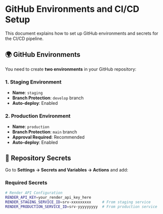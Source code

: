 # GitHub Environments and CI/CD Setup

This document explains how to set up GitHub environments and secrets for the CI/CD pipeline.

## 🌍 GitHub Environments

You need to create **two environments** in your GitHub repository:

### 1. Staging Environment
- **Name**: `staging`
- **Branch Protection**: `develop` branch
- **Auto-deploy**: Enabled

### 2. Production Environment  
- **Name**: `production`
- **Branch Protection**: `main` branch
- **Approval Required**: Recommended
- **Auto-deploy**: Enabled

## 🔐 Repository Secrets

Go to **Settings → Secrets and Variables → Actions** and add:

### Required Secrets

```bash
# Render API Configuration
RENDER_API_KEY=your_render_api_key_here
RENDER_STAGING_SERVICE_ID=srv-xxxxxxxxx     # From staging service
RENDER_PRODUCTION_SERVICE_ID=srv-yyyyyyyyy  # From production service

# Neon Database (for branching workflow)
NEON_API_KEY=your_neon_api_key
NEON_PROJECT_ID=muddy-band-82943019         # Your development project ID
```

### Environment Variables (per environment)

#### Staging Environment Variables
```bash
STAGING_API_URL=https://staging-avoqado-server.onrender.com
```

#### Production Environment Variables
```bash
PRODUCTION_API_URL=https://production-avoqado-server.onrender.com
```

## 🚀 Deployment Workflow

### Branch Strategy
```
develop → staging environment
main    → production environment
```

### Automatic Triggers
- **Pull Request**: Runs tests, creates PR preview comment
- **Push to develop**: Deploys to staging automatically  
- **Push to main**: Deploys to production automatically
- **Version bump**: Creates GitHub release automatically

### Manual Deployment
You can manually trigger deployments from GitHub Actions:
1. Go to **Actions** tab
2. Select **"Deploy to Render"** workflow
3. Click **"Run workflow"**
4. Choose environment (staging/production)

## 📋 Setup Checklist

### 1. Create GitHub Environments
- [ ] Create `staging` environment
- [ ] Create `production` environment
- [ ] Set branch protection rules

### 2. Add Repository Secrets
- [ ] `RENDER_API_KEY`
- [ ] `RENDER_STAGING_SERVICE_ID`
- [ ] `RENDER_PRODUCTION_SERVICE_ID`
- [ ] `NEON_API_KEY`
- [ ] `NEON_PROJECT_ID`

### 3. Add Environment Variables
- [ ] `STAGING_API_URL` in staging environment
- [ ] `PRODUCTION_API_URL` in production environment

### 4. Create Render Services
- [ ] Deploy staging server using `render.staging.yaml`
- [ ] Deploy production server using `render.yaml`
- [ ] Copy service IDs to GitHub secrets

### 5. Test Pipeline
- [ ] Create test PR to verify CI
- [ ] Push to develop to test staging deployment
- [ ] Push to main to test production deployment
- [ ] Bump version to test auto-release

## 🔍 How to Get Service IDs

### Render Service IDs
1. Go to your [Render Dashboard](https://dashboard.render.com)
2. Open your service
3. Copy the service ID from the URL: `srv-xxxxx`

### Render API Key
1. Go to [Account Settings](https://dashboard.render.com/user/settings)
2. Create new API key
3. Copy the key (starts with `rnd_`)

### Neon API Key
1. Go to [Neon Console](https://console.neon.tech)
2. Account Settings → API Keys
3. Create new API key

## 🏗️ Workflow Overview

### CI/CD Pipeline (`ci-cd.yml`)
- Runs on all PRs and pushes
- Includes: lint, test, build, typecheck
- Deploys staging/production based on branch
- Creates PR preview comments

### Deployment (`deploy.yml`)
- Direct Render API integration
- Health checks after deployment
- Manual workflow dispatch option
- Notification system

### Auto-Release (`release.yml`)
- Triggers on `package.json` version changes
- Auto-creates GitHub releases
- Generates detailed changelog
- Includes database migration notes

### Neon Branching (`neon_workflow.yml`)
- Creates database branch per PR
- Runs migrations automatically
- Seeds test data
- Cleans up on PR close

## 🔧 Environment Configuration

Each Render service needs these environment variables:

### Staging Server
```bash
NODE_ENV=staging
DATABASE_URL=postgresql://neondb_owner:npg_rzaM3Pyt4Tgf@ep-cold-math-aforhbky.c-2.us-west-2.aws.neon.tech/neondb?sslmode=require
FRONTEND_URL=https://staging.dashboard.avoqado.io
# ... other secrets from your .env file
```

### Production Server
```bash
NODE_ENV=production
DATABASE_URL=postgresql://neondb_owner:npg_Feb5NKx3RzBW@ep-rough-cake-admwvkl6.c-2.us-east-1.aws.neon.tech/neondb?sslmode=require
FRONTEND_URL=https://dashboard.avoqado.io
# ... other secrets from your .env file
```